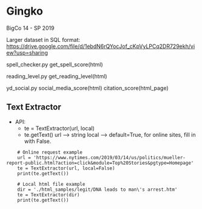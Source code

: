 # Gingko
BigCo 14 - SP 2019

Larger dataset in SQL format: https://drive.google.com/file/d/1ebdN6rQYocJof_cKpVyLPCq2DR729ekh/view?usp=sharing

spell_checker.py    get_spell_score(html)

reading_level.py    get_reading_level(html)

yd_social.py    social_media_score(html)    citation_score(html_page)


## Text Extractor
* API:
  * te = TextExtractor(url, local)
  * te.getText()
  url --> string
  local --> default=True, for online sites, fill in with False.

```
    # Online request example
    url = 'https://www.nytimes.com/2019/03/14/us/politics/mueller-report-public.html?action=click&module=Top%20Stories&pgtype=Homepage'
    te = TextExtractor(url, local=False)
    print(te.getText())
    
    # Local html file example
    dir = './html_samples/legit/DNA leads to man\'s arrest.htm'
    te = TextExtractor(dir)
    print(te.getText())
   ```
